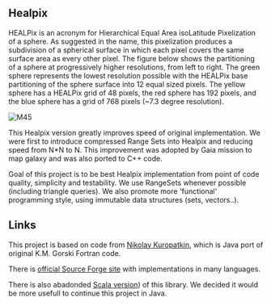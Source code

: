Healpix
-----------------------

HEALPix is an acronym for Hierarchical Equal Area isoLatitude Pixelization of a sphere. As suggested in the name, this pixelization produces a subdivision of a spherical surface in which each pixel covers the same surface area as every other pixel. The figure below shows the partitioning of a sphere at progressively higher resolutions, from left to right. The green sphere represents the lowest resolution possible with the HEALPix base partitioning of the sphere surface into 12 equal sized pixels. The yellow sphere has a HEALPix grid of 48 pixels, the red sphere has 192 pixels, and the blue sphere has a grid of 768 pixels (~7.3 degree resolution).

![M45](http://healpix.jpl.nasa.gov/images/healpixGridRefinement.jpg)

This Healpix version greatly improves speed of original implementation. We were first to introduce compressed Range Sets into Healpix and reducing speed from N*N to N. This improvement was adopted by Gaia mission to map galaxy and was also ported to C++ code. 

Goal of this project is to be best Healpix implementation from point of code quality, simplicity and testability. We use RangeSets whenever possible (including triangle queries). We also promote more 'functional' programming style, using immutable data structures (sets, vectors..).

Links
-----------------------

This project is based on code from [Nikolay Kuropatkin](http://home.fnal.gov/~kuropat/HEALPIX/PixTools.html), which is Java port of original K.M. Gorski Fortran code.

There is  [official Source Forge site](http://sourceforge.net/projects/healpix/) with implementations in many languages.

There is also abadonded [Scala version](https://github.com/jankotek/asterope-scala-legacy/tree/master/src/org/asterope/healpix)) of this library. We decided it would be more usefull to continue this project in Java.